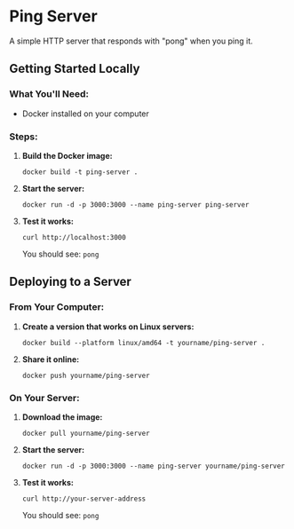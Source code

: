 # Ping Server

A simple HTTP server that responds with "pong" when you ping it.

## Getting Started Locally

### What You'll Need:
- Docker installed on your computer

### Steps:

1. **Build the Docker image:**
   ```
   docker build -t ping-server .
   ```

2. **Start the server:**
   ```
   docker run -d -p 3000:3000 --name ping-server ping-server
   ```

3. **Test it works:**
   ```
   curl http://localhost:3000
   ```
   You should see: `pong`

## Deploying to a Server

### From Your Computer:

1. **Create a version that works on Linux servers:**
   ```
   docker build --platform linux/amd64 -t yourname/ping-server .
   ```

2. **Share it online:**
   ```
   docker push yourname/ping-server
   ```

### On Your Server:

1. **Download the image:**
   ```
   docker pull yourname/ping-server
   ```

2. **Start the server:**
   ```
   docker run -d -p 3000:3000 --name ping-server yourname/ping-server
   ```

3. **Test it works:**
   ```
   curl http://your-server-address
   ```
   You should see: `pong`
